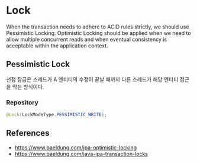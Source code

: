 # Lock

When the transaction needs to adhere to ACID rules strictly, we should use Pessimistic Locking. Optimistic Locking should be applied when we need to allow multiple concurrent reads and when eventual consistency is acceptable within the application context.

## Pessimistic Lock

선점 잠금은 스레드가 A 엔티티의 수정이 끝날 때까지 다른 스레드가 해당 엔티티 접근을 막는 방식이다. 

### Repository 

~~~java
@Lock(LockModeType.PESSIMISTIC_WRITE);
~~~


## References 
- https://www.baeldung.com/jpa-optimistic-locking
- https://www.baeldung.com/java-jpa-transaction-locks